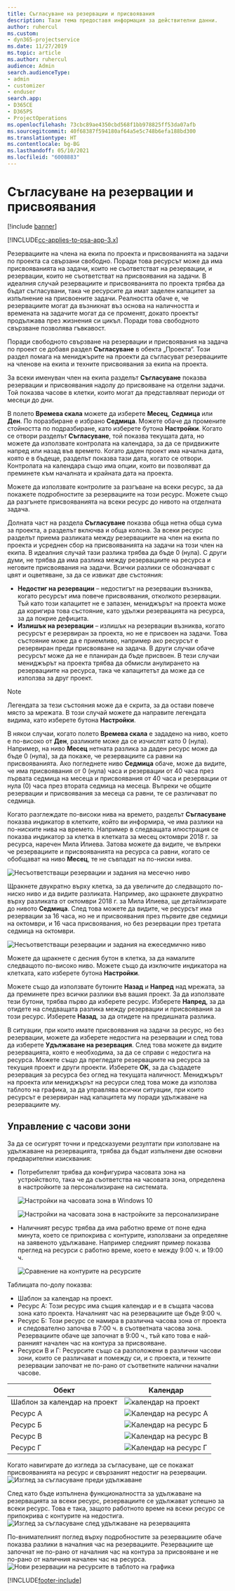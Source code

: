 ```yaml
---
title: Съгласуване на резервации и присвоявания
description: Тази тема предоставя информация за действителни данни.
author: ruhercul
ms.custom:
- dyn365-projectservice
ms.date: 11/27/2019
ms.topic: article
ms.author: ruhercul
audience: Admin
search.audienceType:
- admin
- customizer
- enduser
search.app:
- D365CE
- D365PS
- ProjectOperations
ms.openlocfilehash: 73cbc89ae4350cbd568f1bb978825ff53da07afb
ms.sourcegitcommit: 40f68387f594180af64a5e5c748b6efa188bd300
ms.translationtype: HT
ms.contentlocale: bg-BG
ms.lasthandoff: 05/10/2021
ms.locfileid: "6008883"
---
```

# <a name="reconcile-bookings-and-assignments"></a>Съгласуване на резервации и присвоявания

[!include [banner](../includes/psa-now-project-operations.md)]

[!INCLUDE[cc-applies-to-psa-app-3.x](../includes/cc-applies-to-psa-app-3x.md)]

Резервациите на члена на екипа по проекта и присвояванията на задачи по проекта са свързани свободно. Поради това ресурсът може да има присвояванията на задачи, които не съответстват на резервации, и резервации, които не съответстват на присвоявания на задачи. В идеалния случай резервациите и присвояванията по проекта трябва да бъдат съгласувани, така че ресурсите да имат заделен капацитет за изпълнение на присвоените задачи. Реалността обаче е, че резервациите могат да възникнат въз основа на наличността и времената на задачите могат да се променят, докато проектът продължава през жизнения си цикъл. Поради това свободното свързване позволява гъвкавост.

Поради свободното свързване на резервации и присвоявания на задача по проект се добавя раздел **Съгласуване** в обекта „Проекта“. Този раздел помага на мениджърите на проекти да съгласуват резервациите на членове на екипа и техните присвоявания за екипа на проекта.

За всеки именуван член на екипа разделът **Съгласуване** показва резервации и присвоявания надолу до присвояване на отделни задачи. Той показва часове в клетки, които могат да представляват периоди от месеци до дни.

В полето **Времева скала** можете да изберете **Месец**, **Седмица** или **Ден**. По поразбиране е избрано **Седмица**. Можете обаче да промените стойността по подразбиране, като изберете бутона **Настройки**. Когато се отвори разделът **Съгласуване**, той показва текущата дата, но можете да използвате контролата на календара, за да се придвижите напред или назад във времето. Когато даден проект има начална дата, която е в бъдеще, разделът показва тази дата, когато се отвори. Контролата на календара също има опции, които ви позволяват да преминете към началната и крайната дата на проекта.

Можете да използвате контролите за разгъване на всеки ресурс, за да покажете подробностите за резервациите на този ресурс. Можете също да разгънете присвояванията на всеки ресурс до нивото на отделната задача.

Долната част на раздела **Съгласуване** показва обща нетна обща сума за проекта, а разделът включва и обща колона. За всеки ресурс разделът приема разликата между резервациите на член на екипа по проекта и усреднен сбор на присвояванията на задачи на този член на екипа. В идеалния случай тази разлика трябва да бъде 0 (нула). С други думи, не трябва да има разлика между резервациите на ресурса и неговите присвоявания на задачи. Всички разлики се обозначават с цвят и оцветяване, за да се извикат две състояния:

- **Недостиг на резервации** – недостигът на резервации възниква, когато ресурсът има повече присвоявания, отколкото резервации. Тъй като този капацитет не е запазен, мениджърът на проекта може да коригира това състояние, като удължи резервацията на ресурса, за да покрие дефицита.
- **Излишък на резервации** – излишък на резервации възниква, когато ресурсът е резервиран за проекта, но не е присвоен на задачи. Това състояние може да е приемливо, например ако ресурсът е резервиран преди присвояване на задача. В други случаи обаче ресурсът може да не е планиран да бъде присвоен. В тези случаи мениджърът на проекта трябва да обмисли анулирането на резервациите на ресурса, така че капацитетът да може да се използва за друг проект.

> [!NOTE]
> Легендата за тези състояния може да е скрита, за да остави повече място за мрежата. В този случай можете да направите легендата видима, като изберете бутона **Настройки**.

В някои случаи, когато полето **Времева скала** е зададено на ниво, което е по-високо от **Ден**, разликите може да се изчислят като 0 (нула). Например, на ниво **Месец** нетната разлика за даден ресурс може да бъде 0 (нула), за да покаже, че резервациите са равни на присвояванията. Ако погледнете ниво **Седмица** обаче, може да видите, че има присвоявания от 0 (нула) часа и резервации от 40 часа през първата седмица на месеца и присвоявания от 40 часа и резервации от нула (0) часа през втората седмица на месеца. Въпреки че общите резервации и присвоявания за месеца са равни, те се различават по седмица.

Когато разглеждате по-високи нива на времето, разделът **Съгласуване** показва индикатор в клетките, който ви информира, че има разлики на по-ниските нива на времето. Например в следващата илюстрация се показва индикатор за клетка в клетката за месец октомври 2018 г. за ресурса, наречен Мила Илиева. Затова можете да видите, че въпреки че резервациите и присвояванията на ресурса са равни, когато се обобщават на ниво **Месец**, те не съвпадат на по-ниски нива.

![Несъответстващи резервации и задания на месечно ниво](media/reconcile-assignments-01.JPG)

Щракнете двукратно върху клетка, за да увеличите до следващото по-ниско ниво и да видите разликата. Например, ако щракнете двукратно върху разликата от октомври 2018 г. за Мила Илиева, ще детайлизирате до нивото **Седмица**. След това можете да видите, че ресурсът има резервации за 16 часа, но не и присвоявания през първите две седмици на октомври, и 16 часа присвоявания, но без резервации през третата седмица на октомври.

![Несъответстващи резервации и задания на ежеседмично ниво](media/reconcile-assignments-02.JPG)

Можете да щракнете с десния бутон в клетка, за да намалите следващото по-високо ниво. Можете също да изключите индикатора на клетката, като изберете бутона **Настройки**. 

Можете също да използвате бутоните **Назад** и **Напред** над мрежата, за да преминете през всички разлики във вашия проект. За да използвате тези бутони, трябва първо да изберете ресурс. Изберете **Напред**, за да отидете на следващата разлика между резервации и присвоявания за този ресурс. Изберете **Назад**, за да отидете на предишната разлика.

В ситуации, при които имате присвоявания на задачи за ресурс, но без резервации, можете да изберете недостига на резервации и след това да изберете **Удължаване на резервация**. След това можете да видите резервацията, която е необходима, за да се справи с недостига на ресурса. Можете също да прегледате резервациите на ресурса за текущия проект и други проекти. Изберете **OK**, за да създадете резервация за ресурса без оглед на текущата наличност. Мениджърът на проекта или мениджърът на ресурси след това може да използва таблото на графика, за да управлява всички ситуации, при които ресурсът е резервиран над капацитета му поради удължаване на резервациите му.

## <a name="managing-with-time-zones"></a>Управление с часови зони
За да се осигурят точни и предсказуеми резултати при използване на удължаване на резервацията, трябва да бъдат изпълнени две основни предварителни изисквания:  

- Потребителят трябва да конфигурира часовата зона на устройството, така че да съответства на часовата зона, определена в настройките за персонализиране на системата.
 
  ![Настройки на часовата зона в Windows 10](media/reconcile-assignments-03.png)

  ![Настройки на часовата зона в настройките за персонализиране](media/reconcile-assignments-04.png)
 
- Наличният ресурс трябва да има работно време от поне една минута, което се припокрива с контурите, използвани за определяне на заявеното удължаване. Например следният пример показва преглед на ресурси с работно време, което е между 9:00 ч. и 19:00 ч. 

  ![Сравнение на контурите на ресурсите](media/reconcile-assignments-05.png)

Таблицата по-долу показва:

- Шаблон за календар на проект.
- Ресурс А: Този ресурс има същия календар и е в същата часова зона като проекта. Началният час на резервациите ще бъде 9:00 ч.
- Ресурс Б: Този ресурс се намира в различна часова зона от проекта и следователно започва в 7:00 ч. в съответната часова зона. Резервациите обаче ще започнат в 9:00 ч., тъй като това е най-ранният начален час на контура за присвояване.
- Ресурси В и Г: Ресурсите също са разположени в различни часови зони, които се различават и помежду си, и с проекта, и техните резервации започват не по-рано от съответните налични начални часове.

|Обект  |Календар  |
|-|-|
|Шаблон за календар на проект   | ![календар на проект](media/reconcile-assignments-06.png) |
|Ресурс А  | ![Календар на ресурс А](media/reconcile-assignments-06.png) |
|Ресурс Б  |  ![Календар на ресурс Б](media/reconcile-assignments-07.png) |
|Ресурс В  |  ![Календар на ресурс В](media/reconcile-assignments-08.png) |
|Ресурс Г  | ![Календар на ресурс Г](media/reconcile-assignments-09.png)  |
 
Когато навигирате до изгледа за съгласуване, ще се покажат присвояванията на ресурс и свързаният недостиг на резервации.
 ![Изглед за съгласуване преди удължаване](media/reconcile-assignments-10.png)

След като бъде изпълнена функционалността за удължаване на резервацията за всеки ресурс, резервациите се удължават успешно за всеки ресурс. Това е така, защото работното време на всеки ресурс се припокрива с контурите на недостига.
 ![Изглед за съгласуване след удължаване на резервацията](media/reconcile-assignments-11.png) 

По-внимателният поглед върху подробностите за резервациите обаче показва разлики в началния час на резервациите. Резервациите ще започнат не по-рано от началния час на контура за присвояване и не по-рано от наличния начален час на ресурса.
 ![Нови резервации на ресурсите в таблото на графика](media/reconcile-assignments-12.png)


[!INCLUDE[footer-include](../includes/footer-banner.md)]